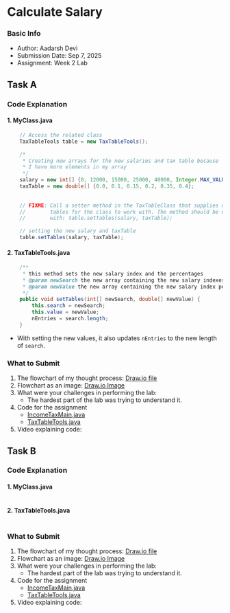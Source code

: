 # Calculate Salary

### Basic Info
- Author: Aadarsh Devi
- Submission Date: Sep 7, 2025
- Assignment: Week 2 Lab

## Task A
### Code Explanation

#### 1. MyClass.java
```java
    // Access the related class
    TaxTableTools table = new TaxTableTools();
    
    /*
     * Creating new arrays for the new salaries and tax table because
     * I have more elements in my array
     */
    salary = new int[] {0, 12000, 15000, 25000, 40000, Integer.MAX_VALUE};
    taxTable = new double[] {0.0, 0.1, 0.15, 0.2, 0.35, 0.4};
    
    
    // FIXME: Call a setter method in the TaxTableClass that supplies new
    //        tables for the class to work with. The method should be called
    //        with: table.setTables(salary, taxTable);
    
    // setting the new salary and taxTable
    table.setTables(salary, taxTable);
```

#### 2. TaxTableTools.java
```java
    /**
     * this method sets the new salary index and the percentages
     * @param newSearch the new array containing the new salary indexes
     * @param newValue the new array containing the new salary index percentage
     */
    public void setTables(int[] newSearch, double[] newValue) {
        this.search = newSearch;
        this.value = newValue;
        nEntries = search.length;
    }
```
- With setting the new values, it also updates `nEntries` to the new length of `search`.

### What to Submit
1. The flowchart of my thought process: [Draw.io file](TaskA/task_a_flowchart.drawio)
2. Flowchart as an image: [Draw.io Image](TaskA/task_a_flowchart_image.png)
3. What were your challenges in performing the lab:
    - The hardest part of the lab was trying to understand it.
4. Code for the assignment
   - [IncomeTaxMain.java](TaskA/IncomeTaxMain.java)
   - [TaxTableTools.java](TaskA/TaxTableTools.java)
6. Video explaining code:

## Task B
### Code Explanation

#### 1. MyClass.java
```java
```

#### 2. TaxTableTools.java
```java
```

### What to Submit
1. The flowchart of my thought process: [Draw.io file](TaskB/task_b_flowchart.drawio)
2. Flowchart as an image: [Draw.io Image](TaskB/task_b_flowchart_image.png)
3. What were your challenges in performing the lab:
    - The hardest part of the lab was trying to understand it.
4. Code for the assignment
   - [IncomeTaxMain.java](TaskB/IncomeTaxMain.java)
   - [TaxTableTools.java](TaskB/TaxTableTools.java)
6. Video explaining code:
